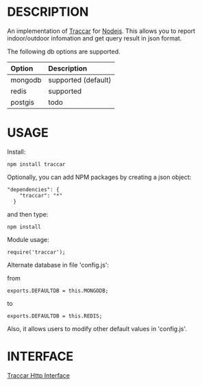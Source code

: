 DESCRIPTION
============

An implementation of [Traccar](https://www.traccar.org) for [Nodejs](http://nodejs.org/). This allows you to report indoor/outdoor infomation and get query result in json format.

The following db options are supported.

 Option                                       | Description
:---------------------------------------------|:----------------------
mongodb                                       | supported (default)
redis                                         | supported
postgis                                       | todo

USAGE
============

Install:

```
npm install traccar
```

Optionally, you can add NPM packages by creating a json object:

```
"dependencies": {
    "traccar": "*"
  }
```

and then type:

```
npm install
```

Module usage:

```
require('traccar');
```

Alternate database in file 'config.js':

from

```
exports.DEFAULTDB = this.MONGODB;
```
to

```
exports.DEFAULTDB = this.REDIS;
```

Also, it allows users to modify other default values in 'config.js'.

INTERFACE
============

[Traccar Http Interface](https://github.com/goshx/node-traccar/wiki/Interface)
